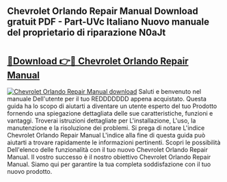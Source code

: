 ## Chevrolet Orlando Repair Manual Download gratuit PDF - Part-UVc Italiano Nuovo manuale del proprietario di riparazione N0aJt

# <h2><a href="http://dfg0l0.blite.top/?on=Chevrolet+Orlando+Repair+Manual">🔗Download 👉🔴 Chevrolet Orlando Repair Manual</a></h2>

[![Chevrolet Orlando Repair Manual download](https://i.imgur.com/lujVjoI.png)](http://dfg0l0.blite.top/?on=Chevrolet+Orlando+Repair+Manual)
Saluti e benvenuto nel manuale Dell'utente per il tuo REDDDDDDD appena acquistato. Questa guida ha lo scopo di aiutarti a diventare un utente esperto del tuo Prodotto fornendo una spiegazione dettagliata delle sue caratteristiche, funzioni e vantaggi. Troverai istruzioni dettagliate per L'installazione, L'uso, la manutenzione e la risoluzione dei problemi. Si prega di notare L'indice Chevrolet Orlando Repair Manual L'indice alla fine di questa guida può aiutarti a trovare rapidamente le informazioni pertinenti. Scopri le possibilità Dell'elenco delle funzionalità con il tuo nuovo Chevrolet Orlando Repair Manual. Il vostro successo è il nostro obiettivo Chevrolet Orlando Repair Manual. Siamo qui per garantire la tua completa soddisfazione con il tuo nuovo prodotto.
